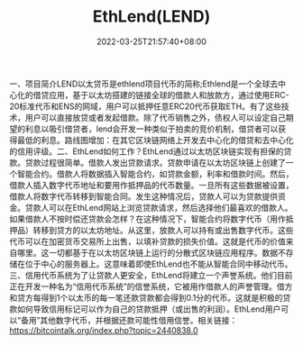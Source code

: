 ﻿---
weight: 
title: "EthLend(LEND)"
description: "LEND以太贷币是ethlend代币的简称;Ethlend是一个全球去中心化的借贷应用，基于以太坊搭建的链接全球的借款人和放款方，通过使用ERC-20标准代币和ENS的网域，用户可以抵押任意ERC20..."
date: 2022-03-25T21:57:40+08:00
lastmod: 2022-03-25T16:45:40+08:00
draft: false
authors: ["Metabd"]
featuredImage: "ethlendlend.webp"
link: ""
tags: ["数字代币","EthLend(LEND)"]
categories: ["navigation"]
navigation: ["数字代币"]
lightgallery: true
toc: true
pinned: false
recommend: false
recommend1: false
---
一、项目简介LEND以太贷币是ethlend项目代币的简称;Ethlend是一个全球去中心化的借贷应用，基于以太坊搭建的链接全球的借款人和放款方，通过使用ERC-20标准代币和ENS的网域，用户可以抵押任意ERC20代币获取ETH。有了这些技术，用户可以直接放贷或者发起借款。除了代币销售之外，债权人可以设定自己期望的利息以吸引借贷者，lend会开发一种类似于拍卖的竞价机制，借贷者可以获得最低的利息。路线图增加：在其它区块链网络上开发去中心化的借贷和去中心化的信用评级。二、EthLend如何工作？EthLend通过以太坊区块链实现有担保的贷款。贷款过程很简单。借款人发出贷款请求。贷款申请在以太坊区块链上创建了一个智能合约。借款人将数据插入智能合约，如贷款金额，利率和借款时间。然后，借款人插入数字代币地址和要用作抵押品的代币数量。一旦所有这些数据被设置，借款人将数字代币转移到智能合同。发生这种情况后，贷款人可以为贷款提供资金。贷款人可以在EthLend网站上浏览贷款请求，然后选择他们最喜欢的借款人。如果借款人不按时偿还贷款会怎样？在这种情况下，智能合约将数字代币（用作抵押品）转移到贷方的以太坊地址。从这里，放款人可以持有或出售数字代币。这些代币可以在加密货币交易所上出售，以填补贷款的损失价值。这就是代币的价值来自哪里。这一切都基于在以太坊区块链上运行的分散式区块链应用程序。数据不存储在位于中心的服务器上。这意味着即使EthLend也不能从智能合同中移动代币。三、信用代币系统为了让贷款人更安全，EthLend将建立一个声誉系统。他们目前正在开发一种名为“信用代币系统”的信誉系统，它被用作借款人的声誉管理。借方和贷方每得到1个以太币的每一笔还款贷款都会得到0.1分的代币。这就是积极的贷款如何导致信用标记可以作为自己的贷款抵押（或出售的利润）。EthLend用户可以“备用”其他数字代币，并根据还款可能性借用信誉。相关链接：
https://bitcointalk.org/index.php?topic=2440838.0
